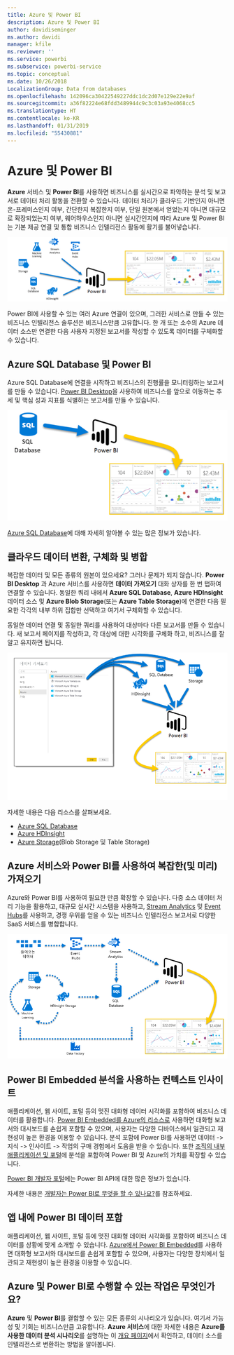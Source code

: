```yaml
---
title: Azure 및 Power BI
description: Azure 및 Power BI
author: davidiseminger
ms.author: davidi
manager: kfile
ms.reviewer: ''
ms.service: powerbi
ms.subservice: powerbi-service
ms.topic: conceptual
ms.date: 10/26/2018
LocalizationGroup: Data from databases
ms.openlocfilehash: 142096ca30422549227ddc1dc2d07e129e22e9af
ms.sourcegitcommit: a36f82224e68fdd3489944c9c3c03a93e4068cc5
ms.translationtype: HT
ms.contentlocale: ko-KR
ms.lasthandoff: 01/31/2019
ms.locfileid: "55430881"
---
```

# <a name="azure-and-power-bi"></a>Azure 및 Power BI

**Azure** 서비스 및 **Power BI**를 사용하면 비즈니스를 실시간으로 파악하는 분석 및 보고서로 데이터 처리 활동을 전환할 수 있습니다. 데이터 처리가 클라우드 기반인지 아니면 온-프레미스인지 여부, 간단한지 복잡한지 여부, 단일 원본에서 얻었는지 아니면 대규모로 확장되었는지 여부, 웨어하우스인지 아니면 실시간인지에 따라 Azure 및 Power BI는 기본 제공 연결 및 통합 비즈니스 인텔리전스 활동에 활기를 불어넣습니다.

![Azure](media/service-azure-and-power-bi/azure_1.png)

Power BI에 사용할 수 있는 여러 Azure 연결이 있으며, 그러한 서비스로 만들 수 있는 비즈니스 인텔리전스 솔루션은 비즈니스만큼 고유합니다. 한 개 또는 소수의 Azure 데이터 소스만 연결한 다음 사용자 지정된 보고서를 작성할 수 있도록 데이터를 구체화할 수 있습니다.

## <a name="azure-sql-database-and-power-bi"></a>Azure SQL Database 및 Power BI

Azure SQL Database에 연결을 시작하고 비즈니스의 진행률을 모니터링하는 보고서를 만들 수 있습니다. [Power BI Desktop](desktop-getting-started.md)을 사용하여 비즈니스를 앞으로 이동하는 추세 및 핵심 성과 지표를 식별하는 보고서를 만들 수 있습니다.

![SQL-PBI](media/service-azure-and-power-bi/azure_2_sqltopbi.png)

[Azure SQL Database](http://azure.microsoft.com/services/sql-database/)에 대해 자세히 알아볼 수 있는 많은 정보가 있습니다.

## <a name="transform-shape-and-merge-your-cloud-data"></a>클라우드 데이터 변환, 구체화 및 병합

복잡한 데이터 및 모든 종류의 원본이 있으세요? 그러나 문제가 되지 않습니다. **Power BI Desktop** 과 Azure 서비스를 사용하면 **데이터 가져오기** 대화 상자를 한 번 탭하여 연결할 수 있습니다. 동일한 쿼리 내에서 **Azure SQL Database**, **Azure HDInsight** 데이터 소스 및 **Azure Blob Storage**(또는 **Azure Table Storage**)에 연결한 다음 필요한 각각의 내부 하위 집합만 선택하고 여기서 구체화할 수 있습니다.

동일한 데이터 연결 및 동일한 쿼리를 사용하여 대상마다 다른 보고서를 만들 수 있습니다. 새 보고서 페이지를 작성하고, 각 대상에 대한 시각화를 구체화 하고, 비즈니스를 잘 알고 유지하면 됩니다.

![다중-PBI](media/service-azure-and-power-bi/azure_3_multipletopbi.png)

자세한 내용은 다음 리소스를 살펴보세요.

* [Azure SQL Database](http://azure.microsoft.com/services/sql-database/)
* [Azure HDInsight](http://azure.microsoft.com/services/hdinsight/)
* [Azure Storage](http://azure.microsoft.com/services/storage/)(Blob Storage 및 Table Storage)

## <a name="get-complex-and-ahead-using-azure-services-and-power-bi"></a>Azure 서비스와 Power BI를 사용하여 복잡한(및 미리) 가져오기

Azure와 Power BI를 사용하여 필요한 만큼 확장할 수 있습니다. 다중 소스 데이터 처리 기능을 활용하고, 대규모 실시간 시스템을 사용하고, [Stream Analytics](http://azure.microsoft.com/services/stream-analytics/) 및 [Event Hubs](http://azure.microsoft.com/services/event-hubs/)를 사용하고, 경쟁 우위를 얻을 수 있는 비즈니스 인텔리전스 보고서로 다양한 SaaS 서비스를 병합합니다.

![Azure 복합](media/service-azure-and-power-bi/azure_4_complex.png)

## <a name="context-insights-with-power-bi-embedded-analytics"></a>Power BI Embedded 분석을 사용하는 컨텍스트 인사이트

애플리케이션, 웹 사이트, 포털 등의 멋진 대화형 데이터 시각화를 포함하여 비즈니스 데이터를 활용합니다. [Power BI Embedded를 Azure의 리소스로](https://azure.microsoft.com/services/power-bi-embedded/) 사용하면 대화형 보고서와 대시보드를 손쉽게 포함할 수 있으며, 사용자는 다양한 디바이스에서 일관되고 재현성이 높은 환경을 이용할 수 있습니다.  분석 포함에 Power BI를 사용하면 데이터 -> 지식 -> 인사이트 -> 작업의 구매 경험에서 도움을 받을 수 있습니다.  또한 [조직의 내부 애플리케이션 및 포털](https://powerbi.microsoft.com/developers/embedded-analytics/organization/)에 분석을 포함하여 Power BI 및 Azure의 가치를 확장할 수 있습니다.

[Power BI 개발자 포털](http://dev.powerbi.com)에는 Power BI API에 대한 많은 정보가 있습니다.

자세한 내용은 [개발자는 Power BI로 무엇을 할 수 있나요?](developer/what-can-you-do.md)를 참조하세요.

## <a name="embed-your-power-bi-data-within-your-app"></a>앱 내에 Power BI 데이터 포함

애플리케이션, 웹 사이트, 포털 등에 멋진 대화형 데이터 시각화를 포함하여 비즈니스 데이터를 상황에 맞게 소개할 수 있습니다. [Azure에서 Power BI Embedded](https://azure.microsoft.com/services/power-bi-embedded/)를 사용하면 대화형 보고서와 대시보드를 손쉽게 포함할 수 있으며, 사용자는 다양한 장치에서 일관되고 재현성이 높은 환경을 이용할 수 있습니다.

## <a name="what-could-you-do-with-azure-and-power-bi"></a>Azure 및 Power BI로 수행할 수 있는 작업은 무엇인가요?

**Azure** 및 **Power BI**를 결합할 수 있는 모든 종류의 시나리오가 있습니다. 여기서 가능성 및 기회는 비즈니스만큼 고유합니다. **Azure 서비스**에 대한 자세한 내용은 **Azure를 사용한 데이터 분석 시나리오**를 설명하는 이 [개요 페이지](https://docs.microsoft.com/azure/machine-learning/team-data-science-process/plan-your-environment)에서 확인하고, 데이터 소스를 인텔리전스로 변환하는 방법을 알아봅니다.